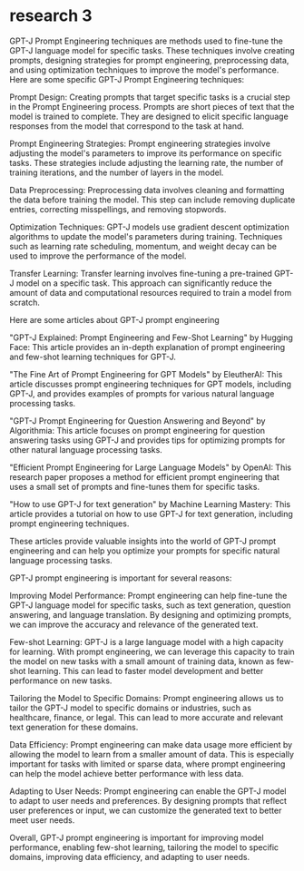 # research 3

GPT-J Prompt Engineering techniques are methods used to fine-tune the GPT-J language model for specific tasks. These techniques involve creating prompts, designing strategies for prompt engineering, preprocessing data, and using optimization techniques to improve the model's performance. Here are some specific GPT-J Prompt Engineering techniques:

Prompt Design: Creating prompts that target specific tasks is a crucial step in the Prompt Engineering process. Prompts are short pieces of text that the model is trained to complete. They are designed to elicit specific language responses from the model that correspond to the task at hand.

Prompt Engineering Strategies: Prompt engineering strategies involve adjusting the model's parameters to improve its performance on specific tasks. These strategies include adjusting the learning rate, the number of training iterations, and the number of layers in the model.

Data Preprocessing: Preprocessing data involves cleaning and formatting the data before training the model. This step can include removing duplicate entries, correcting misspellings, and removing stopwords.

Optimization Techniques: GPT-J models use gradient descent optimization algorithms to update the model's parameters during training. Techniques such as learning rate scheduling, momentum, and weight decay can be used to improve the performance of the model.

Transfer Learning: Transfer learning involves fine-tuning a pre-trained GPT-J model on a specific task. This approach can significantly reduce the amount of data and computational resources required to train a model from scratch.

Here are some articles about GPT-J prompt engineering 

"GPT-J Explained: Prompt Engineering and Few-Shot Learning" by Hugging Face: This article provides an in-depth explanation of prompt engineering and few-shot learning techniques for GPT-J.

"The Fine Art of Prompt Engineering for GPT Models" by EleutherAI: This article discusses prompt engineering techniques for GPT models, including GPT-J, and provides examples of prompts for various natural language processing tasks.

"GPT-J Prompt Engineering for Question Answering and Beyond" by Algorithmia: This article focuses on prompt engineering for question answering tasks using GPT-J and provides tips for optimizing prompts for other natural language processing tasks.

"Efficient Prompt Engineering for Large Language Models" by OpenAI: This research paper proposes a method for efficient prompt engineering that uses a small set of prompts and fine-tunes them for specific tasks.

"How to use GPT-J for text generation" by Machine Learning Mastery: This article provides a tutorial on how to use GPT-J for text generation, including prompt engineering techniques.

These articles provide valuable insights into the world of GPT-J prompt engineering and can help you optimize your prompts for specific natural language processing tasks.

GPT-J prompt engineering is important for several reasons:

Improving Model Performance: Prompt engineering can help fine-tune the GPT-J language model for specific tasks, such as text generation, question answering, and language translation. By designing and optimizing prompts, we can improve the accuracy and relevance of the generated text.

Few-shot Learning: GPT-J is a large language model with a high capacity for learning. With prompt engineering, we can leverage this capacity to train the model on new tasks with a small amount of training data, known as few-shot learning. This can lead to faster model development and better performance on new tasks.

Tailoring the Model to Specific Domains: Prompt engineering allows us to tailor the GPT-J model to specific domains or industries, such as healthcare, finance, or legal. This can lead to more accurate and relevant text generation for these domains.

Data Efficiency: Prompt engineering can make data usage more efficient by allowing the model to learn from a smaller amount of data. This is especially important for tasks with limited or sparse data, where prompt engineering can help the model achieve better performance with less data.

Adapting to User Needs: Prompt engineering can enable the GPT-J model to adapt to user needs and preferences. By designing prompts that reflect user preferences or input, we can customize the generated text to better meet user needs.

Overall, GPT-J prompt engineering is important for improving model performance, enabling few-shot learning, tailoring the model to specific domains, improving data efficiency, and adapting to user needs.
